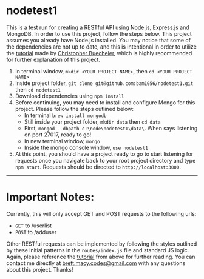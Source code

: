 # nodetest1

This is a test run for creating a RESTful API using Node.js, Express.js and MongoDB. In order to use this project, follow the steps below. This project assumes you already have Node.js installed. You may notice that some of the dependencies are not up to date, and this is intentional in order to utilize the [tutorial](http://cwbuecheler.com/web/tutorials/2014/restful-web-app-node-express-mongodb/) made by [Christopher Buecheler](http://cwbuecheler.com/), which is highly recommended for further explanation of this project.

1. In terminal window, `mkdir <YOUR PROJECT NAME>`, then `cd <YOUR PROJECT NAME>`
2. Inside project folder, `git clone git@github.com:bam1056/nodetest1.git` then `cd nodetest1`
3. Download dependencies using `npm install`
4. Before continuing, you may need to install and configure Mongo for this project. Please follow the steps outlined below:
      * In terminal `brew install mongodb` 
      * Still inside your project folder, `mkdir data` then `cd data`
      * First, `mongod --dbpath c:\node\nodetest1\data\`. When says listening on port 27017, ready to go!
      * In new terminal window, `mongo`
      * Inside the mongo console window, `use nodetest1`
5. At this point, you should have a project ready to go to start listening for requests once you navigate back to your root project directory and type `npm start`. Requests should be directed to `http://localhost:3000`.

***

# Important Notes:

Currently, this will only accept GET and POST requests to the following urls: 
  * `GET` to /userlist
  * `POST` to /adduser
  
Other RESTful requests can be implemented by following the styles outlined by these initial patterns in the `routes/index.js` file and standard JS logic. Again, please reference the [tutorial](http://cwbuecheler.com/web/tutorials/2014/restful-web-app-node-express-mongodb/) from above for further reading. You can contact me directly at [brett.macy.codes@gmail.com](mailto:brett.macy.codes@gmail.com) with any questions about this project. Thanks!
